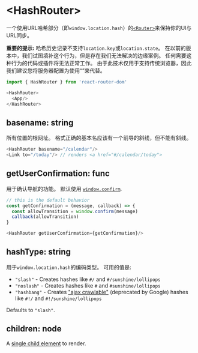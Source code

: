 # &lt;HashRouter>

一个使用URL哈希部分（即`window.location.hash`）的[`<Router>`](../../../react-router/docs/api/Router.md)来保持你的UI与URL同步。

**重要的提示:** 哈希历史记录不支持`location.key`或`location.state`。 在以前的版本中，我们试图填补这个行为，但是存在我们无法解决的边缘案例。 任何需要这种行为的代码或插件将无法正常工作。 由于此技术仅用于支持传统浏览器，因此我们建议您将服务器配置为使用“<BrowserHistory>”来代替。

```js
import { HashRouter } from 'react-router-dom'

<HashRouter>
  <App/>
</HashRouter>
```

## basename: string

所有位置的根网址。 格式正确的基本名应该有一个前导的斜线，但不能有斜线。

```js
<HashRouter basename="/calendar"/>
<Link to="/today"/> // renders <a href="#/calendar/today">
```

## getUserConfirmation: func

用于确认导航的功能。 默认使用 [`window.confirm`](https://developer.mozilla.org/en-US/docs/Web/API/Window/confirm).

```js
// this is the default behavior
const getConfirmation = (message, callback) => {
  const allowTransition = window.confirm(message)
  callback(allowTransition)
}

<HashRouter getUserConfirmation={getConfirmation}/>
```

## hashType: string

用于`window.location.hash`的编码类型。 可用的值是:

- `"slash"` - Creates hashes like `#/` and `#/sunshine/lollipops`
- `"noslash"` - Creates hashes like `#` and `#sunshine/lollipops`
- `"hashbang"` - Creates ["ajax crawlable"](https://developers.google.com/webmasters/ajax-crawling/docs/learn-more) (deprecated by Google) hashes like `#!/` and `#!/sunshine/lollipops`

Defaults to `"slash"`.

## children: node

A [single child element](https://facebook.github.io/react/docs/react-api.html#react.children.only) to render.
